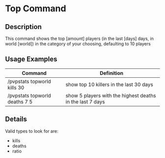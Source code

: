 # Top Command

## Description

This command shows the top [amount] players (in the last [days] days, in world [world]) in the category of your choosing, defaulting to 10 players

## Usage Examples

Command |  Definition
------------- | -------------
/pvpstats topworld kills 30 | show top 10 killers in the last 30 days
/pvpstats topworld deaths 7 5 | show 5 players with the highest deaths in the last 7 days

## Details

Valid types to look for are:
- kills
- deaths
- ratio

